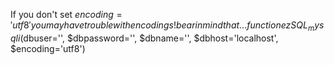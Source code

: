 If you don't set $encoding='utf8' you may have trouble with encodings!
bear in mind that...
function ezSQL_mysqli($dbuser='', $dbpassword='', $dbname='', $dbhost='localhost', $encoding='utf8')
